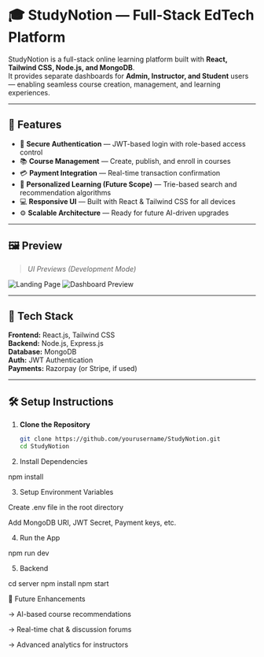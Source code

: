 # 🎓 StudyNotion — Full-Stack EdTech Platform

StudyNotion is a full-stack online learning platform built with **React, Tailwind CSS, Node.js, and MongoDB**.  
It provides separate dashboards for **Admin, Instructor, and Student** users — enabling seamless course creation, management, and learning experiences.

---

## 🚀 Features

- 🔐 **Secure Authentication** — JWT-based login with role-based access control  
- 📚 **Course Management** — Create, publish, and enroll in courses  
- 💳 **Payment Integration** — Real-time transaction confirmation  
- 🧠 **Personalized Learning (Future Scope)** — Trie-based search and recommendation algorithms  
- 💻 **Responsive UI** — Built with React & Tailwind CSS for all devices  
- ⚙️ **Scalable Architecture** — Ready for future AI-driven upgrades  

---

## 🖼️ Preview

> *UI Previews (Development Mode)*  

![Landing Page](./src/assets/image1.png)
![Dashboard Preview](./src/assets/Image2.png)

---

## 🧩 Tech Stack

**Frontend:** React.js, Tailwind CSS  
**Backend:** Node.js, Express.js  
**Database:** MongoDB  
**Auth:** JWT Authentication  
**Payments:** Razorpay (or Stripe, if used)

---

## 🛠️ Setup Instructions

1. **Clone the Repository**
   ```bash
   git clone https://github.com/yourusername/StudyNotion.git
   cd StudyNotion
2. Install Dependencies

npm install


3. Setup Environment Variables

Create .env file in the root directory

Add MongoDB URI, JWT Secret, Payment keys, etc.

4. Run the App

npm run dev


5. Backend

cd server
npm install
npm start

🧠 Future Enhancements

-> AI-based course recommendations

-> Real-time chat & discussion forums

-> Advanced analytics for instructors
